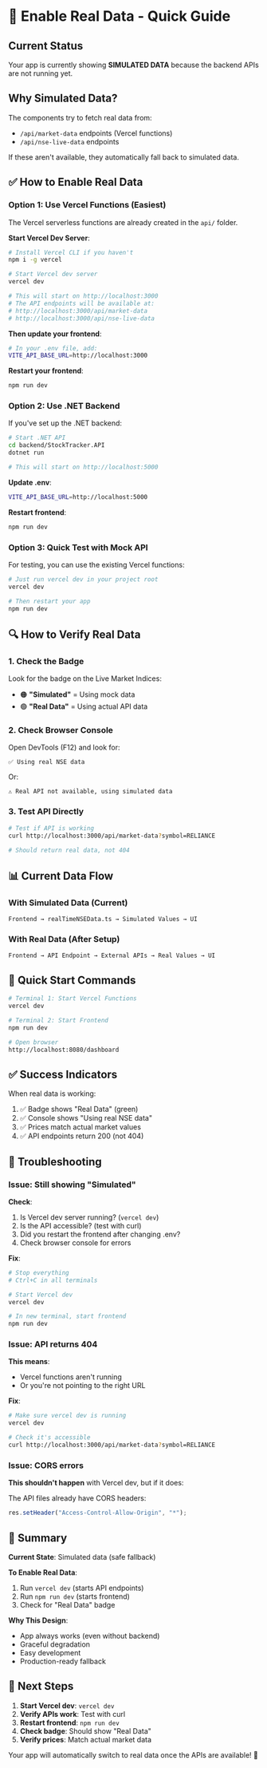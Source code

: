 # 🔴 Enable Real Data - Quick Guide

## Current Status

Your app is currently showing **SIMULATED DATA** because the backend APIs are not running yet.

## Why Simulated Data?

The components try to fetch real data from:

- `/api/market-data` endpoints (Vercel functions)
- `/api/nse-live-data` endpoints

If these aren't available, they automatically fall back to simulated data.

## ✅ How to Enable Real Data

### Option 1: Use Vercel Functions (Easiest)

The Vercel serverless functions are already created in the `api/` folder.

**Start Vercel Dev Server**:

```bash
# Install Vercel CLI if you haven't
npm i -g vercel

# Start Vercel dev server
vercel dev

# This will start on http://localhost:3000
# The API endpoints will be available at:
# http://localhost:3000/api/market-data
# http://localhost:3000/api/nse-live-data
```

**Then update your frontend**:

```bash
# In your .env file, add:
VITE_API_BASE_URL=http://localhost:3000
```

**Restart your frontend**:

```bash
npm run dev
```

### Option 2: Use .NET Backend

If you've set up the .NET backend:

```bash
# Start .NET API
cd backend/StockTracker.API
dotnet run

# This will start on http://localhost:5000
```

**Update .env**:

```bash
VITE_API_BASE_URL=http://localhost:5000
```

**Restart frontend**:

```bash
npm run dev
```

### Option 3: Quick Test with Mock API

For testing, you can use the existing Vercel functions:

```bash
# Just run vercel dev in your project root
vercel dev

# Then restart your app
npm run dev
```

## 🔍 How to Verify Real Data

### 1. Check the Badge

Look for the badge on the Live Market Indices:

- 🟠 **"Simulated"** = Using mock data
- 🟢 **"Real Data"** = Using actual API data

### 2. Check Browser Console

Open DevTools (F12) and look for:

```
✅ Using real NSE data
```

Or:

```
⚠️ Real API not available, using simulated data
```

### 3. Test API Directly

```bash
# Test if API is working
curl http://localhost:3000/api/market-data?symbol=RELIANCE

# Should return real data, not 404
```

## 📊 Current Data Flow

### With Simulated Data (Current)

```
Frontend → realTimeNSEData.ts → Simulated Values → UI
```

### With Real Data (After Setup)

```
Frontend → API Endpoint → External APIs → Real Values → UI
```

## 🚀 Quick Start Commands

```bash
# Terminal 1: Start Vercel Functions
vercel dev

# Terminal 2: Start Frontend
npm run dev

# Open browser
http://localhost:8080/dashboard
```

## ✅ Success Indicators

When real data is working:

1. ✅ Badge shows "Real Data" (green)
2. ✅ Console shows "Using real NSE data"
3. ✅ Prices match actual market values
4. ✅ API endpoints return 200 (not 404)

## 🐛 Troubleshooting

### Issue: Still showing "Simulated"

**Check**:

1. Is Vercel dev server running? (`vercel dev`)
2. Is the API accessible? (test with curl)
3. Did you restart the frontend after changing .env?
4. Check browser console for errors

**Fix**:

```bash
# Stop everything
# Ctrl+C in all terminals

# Start Vercel dev
vercel dev

# In new terminal, start frontend
npm run dev
```

### Issue: API returns 404

**This means**:

- Vercel functions aren't running
- Or you're not pointing to the right URL

**Fix**:

```bash
# Make sure vercel dev is running
vercel dev

# Check it's accessible
curl http://localhost:3000/api/market-data?symbol=RELIANCE
```

### Issue: CORS errors

**This shouldn't happen** with Vercel dev, but if it does:

The API files already have CORS headers:

```typescript
res.setHeader("Access-Control-Allow-Origin", "*");
```

## 📝 Summary

**Current State**: Simulated data (safe fallback)

**To Enable Real Data**:

1. Run `vercel dev` (starts API endpoints)
2. Run `npm run dev` (starts frontend)
3. Check for "Real Data" badge

**Why This Design**:

- App always works (even without backend)
- Graceful degradation
- Easy development
- Production-ready fallback

## 🎯 Next Steps

1. **Start Vercel dev**: `vercel dev`
2. **Verify APIs work**: Test with curl
3. **Restart frontend**: `npm run dev`
4. **Check badge**: Should show "Real Data"
5. **Verify prices**: Match actual market data

Your app will automatically switch to real data once the APIs are available! 🚀
